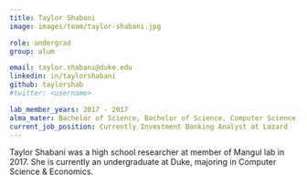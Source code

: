 ```yaml
---
title: Taylor Shabani
image: images/team/taylor-shabani.jpg

role: undergrad
group: alum

email: taylor.shabani@duke.edu
linkedin: in/taylorshabani
github: taylorshab
#twitter: <username>

lab_member_years: 2017 - 2017
alma_mater: Bachelor of Science, Bachelor of Science, Computer Science, Minors in Economics and Middle Eastern Studies, Duke University
current_job_position: Currently Investment Banking Analyst at Lazard
---
```


Taylor Shabani was a high school researcher at member of Mangul lab in 2017.
She is currently an undergraduate at Duke, majoring in Computer Science & Economics.
